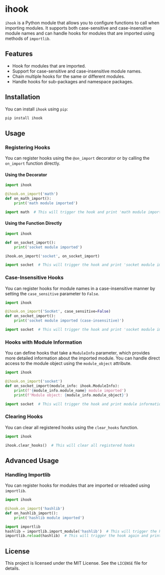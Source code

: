 # ihook

`ihook` is a Python module that allows you to configure functions to call when importing modules.
It supports both case-sensitive and case-insensitive module names and can handle hooks for modules that are imported using methods of  `importlib`.

## Features

- Hook for modules that are imported.
- Support for case-sensitive and case-insensitive module names.
- Chain multiple hooks for the same or different modules.
- Handle hooks for sub-packages and namespace packages.

## Installation

You can install `ihook` using `pip`:

```sh
pip install ihook
```

## Usage

### Registering Hooks

You can register hooks using the `@on_import` decorator or by calling the `on_import` function directly.

#### Using the Decorator

```python
import ihook

@ihook.on_import('math')
def on_math_import():
    print('math module imported')

import math  # This will trigger the hook and print 'math module imported'
```

#### Using the Function Directly

```python
import ihook

def on_socket_import():
    print('socket module imported')

ihook.on_import('socket', on_socket_import)

import socket  # This will trigger the hook and print 'socket module imported'
```

### Case-Insensitive Hooks

You can register hooks for module names in a case-insensitive manner by setting the `case_sensitive` parameter to `False`.

```python
import ihook

@ihook.on_import('SocKet', case_sensitive=False)
def on_socket_import():
    print('socket module imported (case-insensitive)')

import socket  # This will trigger the hook and print 'socket module imported (case-insensitive)'
```

### Hooks with Module Information

You can define hooks that take a `ModuleInfo` parameter, which provides more detailed information about the imported module.
You can handle direct access to the module object using the `module_object` attribute.

```python
import ihook

@ihook.on_import('socket')
def on_socket_import(module_info: ihook.ModuleInfo):
    print(f'{module_info.module_name} module imported')
    print(f'Module object: {module_info.module_object}')

import socket  # This will trigger the hook and print module information
```

### Clearing Hooks

You can clear all registered hooks using the `clear_hooks` function.

```python
import ihook

ihook.clear_hooks()  # This will clear all registered hooks
```

## Advanced Usage

### Handling Importlib

You can register hooks for modules that are imported or reloaded using `importlib`.

```python
import ihook

@ihook.on_import('hashlib')
def on_hashlib_import():
    print('hashlib module imported')

import importlib
hashlib = importlib.import_module('hashlib')  # This will trigger the hook and print 'hashlib module imported'
importlib.reload(hashlib)  # This will trigger the hook again and print 'hashlib module imported'
```

## License

This project is licensed under the MIT License. See the `LICENSE` file for details.
